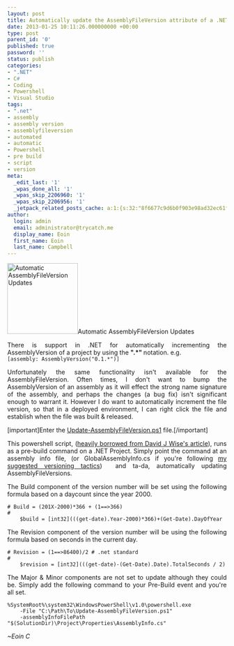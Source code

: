 ```yaml
---
layout: post
title: Automatically update the AssemblyFileVersion attribute of a .NET Assembly
date: 2013-01-25 10:11:26.000000000 +00:00
type: post
parent_id: '0'
published: true
password: ''
status: publish
categories:
- ".NET"
- C#
- Coding
- Powershell
- Visual Studio
tags:
- ".net"
- assembly
- assembly version
- assemblyfileversion
- automated
- automatic
- Powershell
- pre build
- script
- version
meta:
  _edit_last: '1'
  _wpas_done_all: '1'
  _wpas_skip_2206960: '1'
  _wpas_skip_2206956: '1'
  _jetpack_related_posts_cache: a:1:{s:32:"8f6677c9d6b0f903e98ad32ec61f8deb";a:2:{s:7:"expires";i:1525376158;s:7:"payload";a:3:{i:0;a:1:{s:2:"id";i:468;}i:1;a:1:{s:2:"id";i:614;}i:2;a:1:{s:2:"id";i:802;}}}}
author:
  login: admin
  email: administrator@trycatch.me
  display_name: Eoin
  first_name: Eoin
  last_name: Campbell
---
```

<p><img class=" wp-image-474 " title="Automatic AssemblyFileVersion Updates" alt="Automatic AssemblyFileVersion Updates" src="{{ site.baseurl }}/assets/v1.0.jpg" width="162" height="162" />Automatic AssemblyFileVersion Updates</p>
<p style="text-align: justify;">There is support in .NET for automatically incrementing the AssemblyVersion of a project by using the <strong>".*" </strong>notation. e.g.<br />
<code>[assembly: AssemblyVersion("0.1.*")]</code></p>
<p style="text-align: justify;">Unfortunately the same functionality isn't available for the AssemblyFileVersion. Often times, I don't want to bump the AssemblyVersion of an assembly as it will effect the strong name signature of the assembly, and perhaps the changes (a bug fix) isn't significant enough to warrant it. However I do want to automatically increment the file version, so that in a deployed environment, I can right click the file and establish when the file was built &amp; released.</p>
<p style="text-align: justify;">[important]Enter the <a title="Update-AssemblyFileVersion.ps1 on Github" href="https://github.com/eoincampbell/powershell-scripts/blob/master/Update-AssemblyFileVersion.ps1" target="_blank">Update-AssemblyFileVersion.ps1</a> file.[/important]</p>
<p style="text-align: justify;">This powershell script, (<a title="Automatically Set the AssemblyFileVersion for Visual Studio Projects" href="http://blog.davidjwise.com/2012/07/12/automatically-set-the-assemblyfileversion-for-visual-studio-projects/" target="_blank">heavily borrowed from David J Wise's article</a>), runs as a pre-build command on a .NET Project. Simply point the command at an assembly info file, (or GlobalAssemblyInfo.cs if you're following <a title="Global Assembly Versioning Strategy &amp; Development Workflows for .NET Assemblies" href="http://trycatch.me/global-assembly-versioning-strategy-development-workflows-for-net-assemblies/" target="_blank">my suggested versioning tactics</a>)  and ta-da, automatically updating AssemblyFileVersions.</p>
<p style="text-align: justify;">The Build component of the version number will be set using the following formula based on a daycount since the year 2000.</p>

```
# Build = (201X-2000)*366 + (1==>366)
#
    $build = [int32](((get-date).Year-2000)*366)+(Get-Date).DayOfYear
```

<p style="text-align: justify;">The Revision component of the version number will be using the following formula based on seconds in the current day.</p>

```
# Revision = (1==>86400)/2 # .net standard
#
    $revision = [int32](((get-date)-(Get-Date).Date).TotalSeconds / 2)
``` 

<p style="text-align: justify;">The Major &amp; Minor components are not set to update although they could be. Simply add the following command to your Pre-Build event and you're all set.</p>

```
%SystemRoot%\system32\WindowsPowerShell\v1.0\powershell.exe 
    -File "C:\Path\To\Update-AssemblyFileVersion.ps1"  
    -assemblyInfoFilePath "$(SolutionDir)\Project\Properties\AssemblyInfo.cs"
```

<p><em>~Eoin C</em></p>
